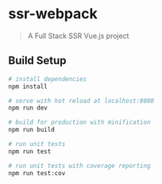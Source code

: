 # ssr-webpack

> A Full Stack SSR Vue.js project

## Build Setup

``` bash
# install dependencies
npm install

# serve with hot reload at localhost:8080
npm run dev

# build for production with minification
npm run build

# run unit tests
npm run test

# run unit tests with coverage reporting
npm run test:cov

```